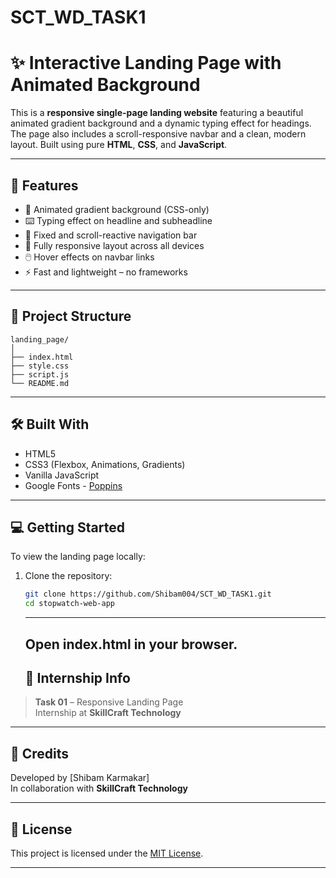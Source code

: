 # SCT_WD_TASK1
# ✨ Interactive Landing Page with Animated Background

This is a **responsive single-page landing website** featuring a beautiful animated gradient background and a dynamic typing effect for headings. The page also includes a scroll-responsive navbar and a clean, modern layout. Built using pure **HTML**, **CSS**, and **JavaScript**.

---

## 🚀 Features

- 🎨 Animated gradient background (CSS-only)
- ⌨️ Typing effect on headline and subheadline
- 📌 Fixed and scroll-reactive navigation bar
- 📱 Fully responsive layout across all devices
- 🖱️ Hover effects on navbar links
- ⚡ Fast and lightweight – no frameworks

---

## 📁 Project Structure

```
landing_page/
│
├── index.html     
├── style.css      
├── script.js      
└── README.md      
```

---

## 🛠️ Built With

- HTML5
- CSS3 (Flexbox, Animations, Gradients)
- Vanilla JavaScript
- Google Fonts - [Poppins](https://fonts.google.com/specimen/Poppins)

---

## 💻 Getting Started

To view the landing page locally:

1. Clone the repository:
   ```bash
   git clone https://github.com/Shibam004/SCT_WD_TASK1.git
   cd stopwatch-web-app
   ```
   ---
   Open index.html in your browser.
   ---
   ## 💼 Internship Info

> **Task 01** – Responsive Landing Page  
> Internship at **SkillCraft Technology**

---

## 🤝 Credits

Developed by [Shibam Karmakar]  
In collaboration with **SkillCraft Technology**

---

## 📜 License

This project is licensed under the [MIT License](LICENSE).

---

